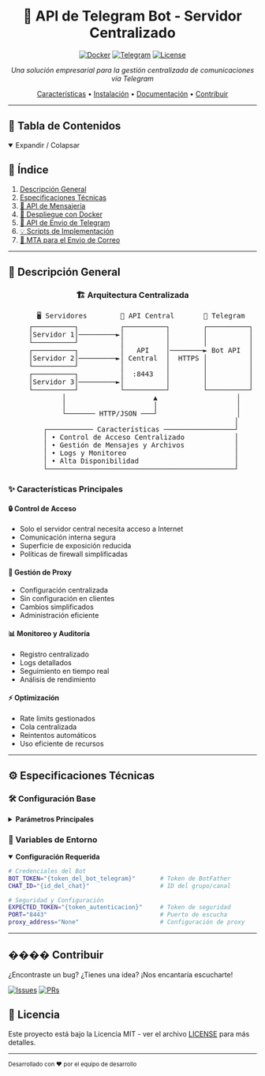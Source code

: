 <div align="center">

# 🤖 API de Telegram Bot - Servidor Centralizado

[![Docker](https://img.shields.io/badge/Docker-Ready-2496ED?style=for-the-badge&logo=docker)](https://hub.docker.com/r/ssanchezhlg/bot_telegram_oficial)
[![Telegram](https://img.shields.io/badge/Telegram-Bot_API-26A5E4?style=for-the-badge&logo=telegram)](https://core.telegram.org/bots/api)
[![License](https://img.shields.io/badge/License-MIT-yellow.svg?style=for-the-badge)](LICENSE)

*Una solución empresarial para la gestión centralizada de comunicaciones vía Telegram*

[Características](#características) •
[Instalación](#instalación) •
[Documentación](#documentación) •
[Contribuir](#contribuir)

</div>

---

## 📑 Tabla de Contenidos

<details open>
<summary>Expandir / Colapsar</summary>

## 📑 Índice

1. [Descripción General](#descripción-general)
2. [Especificaciones Técnicas](#especificaciones-técnicas)
3. [📡 API de Mensajería](pasarela/README.md)
4. [🐳 Despliegue con Docker](Docker/README.md)
5. [📜 API de Envio de Telegram](api/README.md)
6. [💡 Scripts de Implementación](scripts/README.md)
7. [📧 MTA para el Envio de Correo](MTA/README.md)


</details>

---

## 🎯 Descripción General

<div align="center">

### 🏗️ Arquitectura Centralizada

<pre>
    🖥️ Servidores        🔄 API Central       📱 Telegram
    ┌──────────┐          ┌──────────┐        ┌──────────┐
    │Servidor 1│─────────►│          │        │          │
    └──────────┘          │          │        │          │
    ┌──────────┐          │   API    │────────► Bot API  │
    │Servidor 2│─────────►│ Central  │  HTTPS │          │
    └──────────┘          │          │        │          │
    ┌──────────┐          │  :8443   │        │          │
    │Servidor 3│─────────►│          │        │          │
    └──────────┘          └──────────┘        └──────────┘
         │                     ▲                   │
         │                     │                   │
         └─────── HTTP/JSON ───┘                   │
                                                  │
    ┌─────────── Características ─────────────────┘
    │ • Control de Acceso Centralizado            │
    │ • Gestión de Mensajes y Archivos            │
    │ • Logs y Monitoreo                          │
    │ • Alta Disponibilidad                       │
    └─────────────────────────────────────────────┘
</pre>


</div>

### ✨ Características Principales

<div class="grid-container">
<div class="grid-item">

#### 🔒 Control de Acceso
- Solo el servidor central necesita acceso a Internet
- Comunicación interna segura
- Superficie de exposición reducida
- Políticas de firewall simplificadas

</div>
<div class="grid-item">

#### 🔄 Gestión de Proxy
- Configuración centralizada
- Sin configuración en clientes
- Cambios simplificados
- Administración eficiente

</div>
</div>

<div class="grid-container">
<div class="grid-item">

#### 📊 Monitoreo y Auditoría
- Registro centralizado
- Logs detallados
- Seguimiento en tiempo real
- Análisis de rendimiento

</div>
<div class="grid-item">

#### ⚡ Optimización
- Rate limits gestionados
- Cola centralizada
- Reintentos automáticos
- Uso eficiente de recursos

</div>
</div>

---

## ⚙️ Especificaciones Técnicas

### 🛠️ Configuración Base

<details>
<summary><b>Parámetros Principales</b></summary>

| Parámetro | Valor | Descripción |
|:---------:|:-----:|:------------|
| Puerto | `8443` | Configurable vía `PORT` |
| Host | `0.0.0.0` | Acceso desde cualquier IP |
| Versión API | `v1` | Versión actual |
| Formato | `JSON` | Formato de datos |

</details>

### 🔐 Variables de Entorno

<details open>
<summary><b>Configuración Requerida</b></summary>

```bash
# Credenciales del Bot
BOT_TOKEN="{token_del_bot_telegram}"       # Token de BotFather
CHAT_ID="{id_del_chat}"                    # ID del grupo/canal

# Seguridad y Configuración
EXPECTED_TOKEN="{token_autenticacion}"     # Token de seguridad
PORT="8443"                                # Puerto de escucha
proxy_address="None"                       # Configuración de proxy
```

</details>

---




## ���� Contribuir

¿Encontraste un bug? ¿Tienes una idea? ¡Nos encantaría escucharte!

[![Issues](https://img.shields.io/badge/Issues-Reportar_Bug-red?style=for-the-badge&logo=github)](https://github.com/InfomedHLG/Proxy_Pasarela_Telegram/issues)
[![PRs](https://img.shields.io/badge/PRs-Bienvenidos-brightgreen?style=for-the-badge&logo=github)](https://github.com/InfomedHLG/Proxy_Pasarela_Telegram)

## 📄 Licencia

Este proyecto está bajo la Licencia MIT - ver el archivo [LICENSE](LICENSE) para más detalles.

---

<sub>Desarrollado con ❤️ por el equipo de desarrollo</sub>

</div>